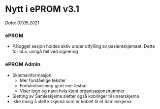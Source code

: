 # Nytt i ePROM v3.1
*Dato: 07.05.2021*

### ePROM
* Pålogget sesjon holdes aktiv under utfylling av pasientskjemaet. Dette for bl.a. unngå feil ved signering

### ePROM Admin
* Skjemainformasjon:
  * Mer forståelige tekster
  * Forhåndsvisning gjort mer lesbar
  * Viser logo og navn hvis kjent organisasjonsnummer
* Sletting av Samleskjema sletter også koblinger til unserskjema
* Ikke mulig å slette skjema som er koblet til et Samleskjema
